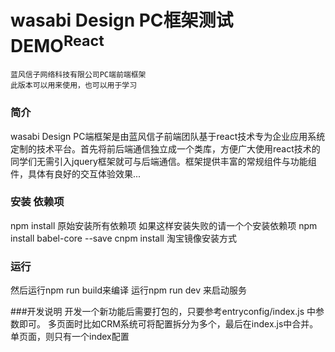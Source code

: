 # wasabi Design PC框架测试DEMO<sup>React</sup>
	蓝风信子网络科技有限公司PC端前端框架
	此版本可以用来使用，也可以用于学习
	
### 简介
wasabi Design PC端框架是由蓝风信子前端团队基于react技术专为企业应用系统定制的技术平台。首先将前后端通信独立成一个类库，方便广大使用react技术的同学们无需引入jquery框架就可与后端通信。框架提供丰富的常规组件与功能组件，具体有良好的交互体验效果... 

### 安装 依赖项
npm install 原始安装所有依赖项
如果这样安装失败的请一个个安装依赖项
npm install babel-core --save
cnpm install 淘宝镜像安装方式 

### 运行
然后运行npm run build来编译
运行npm run dev 来启动服务

###开发说明
开发一个新功能后需要打包的，只要参考entryconfig/index.js 中参数即可。
多页面时比如CRM系统可将配置拆分为多个，最后在index.js中合并。
单页面，则只有一个index配置





